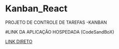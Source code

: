# Kanban_React

PROJETO DE CONTROLE DE TAREFAS -KANBAN

#LINK DA APLICAÇÃO HOSPEDADA (CodeSandBoX)

[LINK DIRETO](https://qqi5wu-3000.csb.app/)